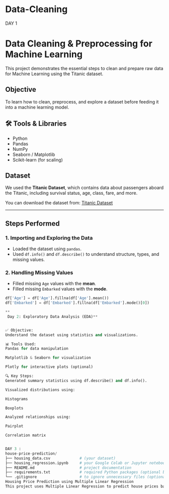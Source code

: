 # Data-Cleaning
DAY 1
#  Data Cleaning & Preprocessing for Machine Learning

This project demonstrates the essential steps to clean and prepare raw data for Machine Learning using the Titanic dataset.

## Objective

To learn how to clean, preprocess, and explore a dataset before feeding it into a machine learning model.

## 🛠 Tools & Libraries

- Python
- Pandas
- NumPy
- Seaborn / Matplotlib
- Scikit-learn (for scaling)

##  Dataset

We used the **Titanic Dataset**, which contains data about passengers aboard the Titanic, including survival status, age, class, fare, and more.

You can download the dataset from: [Titanic Dataset](https://www.kaggle.com/competitions/titanic/data)

---

## Steps Performed

### 1. Importing and Exploring the Data
- Loaded the dataset using `pandas`.
- Used `df.info()` and `df.describe()` to understand structure, types, and missing values.

### 2. Handling Missing Values
- Filled missing `Age` values with the **mean**.
- Filled missing `Embarked` values with the **mode**.

```python
df['Age'] = df['Age'].fillna(df['Age'].mean())
df['Embarked'] = df['Embarked'].fillna(df['Embarked'].mode()[0])

**
 Day 2: Exploratory Data Analysis (EDA)**


✅ Objective:
Understand the dataset using statistics and visualizations.

📊 Tools Used:
Pandas for data manipulation

Matplotlib & Seaborn for visualization

Plotly for interactive plots (optional)

🔍 Key Steps:
Generated summary statistics using df.describe() and df.info().

Visualized distributions using:

Histograms

Boxplots

Analyzed relationships using:

Pairplot

Correlation matrix


DAY 3 : 
house-price-prediction/
├── housing_data.csv             # (your dataset)
├── housing_regression.ipynb     # your Google Colab or Jupyter notebook
├── README.md                    # project documentation
├── requirements.txt             # required Python packages (optional but recommended)
└── .gitignore                   # to ignore unnecessary files (optional)
Housing Price Prediction using Multiple Linear Regression
This project uses Multiple Linear Regression to predict house prices based on various features such as area, bedrooms, bathrooms, furnishing status, and more.


